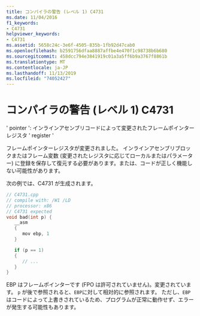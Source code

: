 ```yaml
---
title: コンパイラの警告 (レベル 1) C4731
ms.date: 11/04/2016
f1_keywords:
- C4731
helpviewer_keywords:
- C4731
ms.assetid: 5658c24c-3e6f-4505-835b-1fb92d47cab0
ms.openlocfilehash: b2591756dfaa8887affbe4e470f1c98738b6b680
ms.sourcegitcommit: 458dcc794e3841919c01a3a5ff6b9a3767f8861b
ms.translationtype: MT
ms.contentlocale: ja-JP
ms.lasthandoff: 11/13/2019
ms.locfileid: "74052427"
---
```

# <a name="compiler-warning-level-1-c4731"></a>コンパイラの警告 (レベル 1) C4731

' pointer ': インラインアセンブリコードによって変更されたフレームポインターレジスタ ' register '

フレームポインターレジスタが変更されました。 インラインアセンブリブロックまたはフレーム変数 (変更されたレジスタに応じてローカルまたはパラメーター) に登録を保存して復元する必要があります。または、コードが正しく機能しない可能性があります。

次の例では、C4731 が生成されます。

```cpp
// C4731.cpp
// compile with: /W1 /LD
// processor: x86
// C4731 expected
void bad(int p) {
   __asm
   {
      mov ebp, 1
   }

   if (p == 1)
   {
      // ...
   }
}
```

EBP はフレームポインターです (FPO は許可されていません)。変更されています。 `p` が後で参照されると、`EBP`に対して相対的に参照されます。 ただし、`EBP` はコードによって上書きされているため、プログラムが正常に動作せず、エラーが発生する可能性もあります。